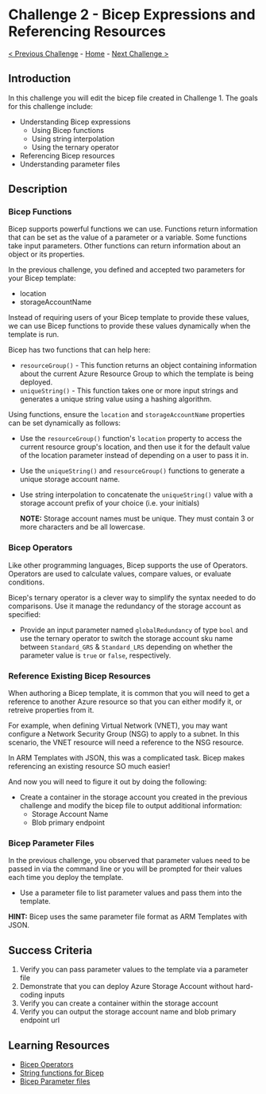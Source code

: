 # Challenge 2 - Bicep Expressions and Referencing Resources

[< Previous Challenge](./Challenge-01.md) - [Home](../README.md) - [Next Challenge >](./Challenge-03.md)

## Introduction

In this challenge you will edit the bicep file created in Challenge 1. The goals for this challenge include:
- Understanding Bicep expressions
    - Using Bicep functions
    - Using string interpolation
    - Using the ternary operator
- Referencing Bicep resources
- Understanding parameter files

## Description

### Bicep Functions

Bicep supports powerful functions we can use. Functions return information that can be set as the value of a parameter or a variable. Some functions take input parameters.  Other functions can return information about an object or its properties.

In the previous challenge, you defined and accepted two parameters for your Bicep template:
- location
- storageAccountName

Instead of requiring users of your Bicep template to provide these values, we can use Bicep functions to provide these values dynamically when the template is run.

Bicep has two functions that can help here:
- `resourceGroup()` - This function returns an object containing information about the current Azure Resource Group to which the template is being deployed.
- `uniqueString()` - This function takes one or more input strings and generates a unique string value using a hashing algorithm.

Using functions, ensure the `location` and `storageAccountName` properties can be set dynamically as follows:

- Use the `resourceGroup()` function's `location` property to access the current resource group's location, and then use it for the default value of the location parameter instead of depending on a user to pass it in.
- Use the `uniqueString()` and `resourceGroup()` functions to generate a unique storage account name.
- Use string interpolation to concatenate the `uniqueString()` value with a storage account prefix of your choice (i.e. your initials)

  **NOTE:** Storage account names must be unique. They must contain 3 or more characters and be all lowercase. 

### Bicep Operators

Like other programming languages, Bicep supports the use of Operators. Operators are used to calculate values, compare values, or evaluate conditions. 

Bicep's ternary operator is a clever way to simplify the syntax needed to do comparisons. Use it manage the redundancy of the storage account as specified:

- Provide an input parameter named `globalRedundancy` of type `bool` and use the ternary operator to switch the storage account sku name between `Standard_GRS` & `Standard_LRS` depending on whether the parameter value is `true` or `false`, respectively.

### Reference Existing Bicep Resources

When authoring a Bicep template, it is common that you will need to get a reference to another Azure resource so that you can either modify it, or retreive properties from it.

For example, when defining Virtual Network (VNET), you may want configure a Network Security Group (NSG) to apply to a subnet. In this scenario, the VNET resource will need a reference to the NSG resource.

In ARM Templates with JSON, this was a complicated task. Bicep makes referencing an existing resource SO much easier!

And now you will need to figure it out by doing the following:

- Create a container in the storage account you created in the previous challenge and modify the bicep file to output additional information:
    - Storage Account Name
    - Blob primary endpoint

### Bicep Parameter Files

In the previous challenge, you observed that parameter values need to be passed in via the command line or you will be prompted for their values each time you deploy the template. 
- Use a parameter file to list parameter values and pass them into the template.

**HINT:** Bicep uses the same parameter file format as ARM Templates with JSON. 

## Success Criteria

1. Verify you can pass parameter values to the template via a parameter file
1. Demonstrate that you can deploy Azure Storage Account without hard-coding inputs
1. Verify you can create a container within the storage account
1. Verify you can output the storage account name and blob primary endpoint url

## Learning Resources

- [Bicep Operators](https://learn.microsoft.com/en-us/azure/azure-resource-manager/bicep/operators)
- [String functions for Bicep](https://learn.microsoft.com/azure/azure-resource-manager/bicep/bicep-functions-string)
- [Bicep Parameter files](https://learn.microsoft.com/azure/azure-resource-manager/bicep/parameter-files)
